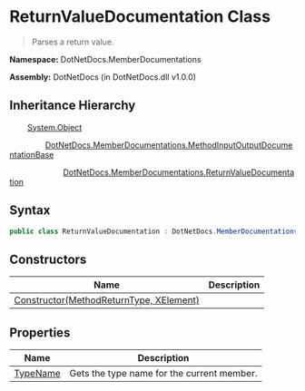 # ReturnValueDocumentation Class
> Parses a return value.

**Namespace:** DotNetDocs.MemberDocumentations

**Assembly:** DotNetDocs (in DotNetDocs.dll v1.0.0)
## Inheritance Hierarchy
&nbsp;&nbsp;&nbsp;&nbsp;&nbsp;&nbsp;&nbsp;&nbsp;[System.Object](https://www.google.com/search?q=System.Object&btnI=)

&nbsp;&nbsp;&nbsp;&nbsp;&nbsp;&nbsp;&nbsp;&nbsp;&nbsp;&nbsp;&nbsp;&nbsp;&nbsp;&nbsp;&nbsp;&nbsp;[DotNetDocs.MemberDocumentations.MethodInputOutputDocumentationBase](/docs/DotNetDocs/MemberDocumentations/MethodInputOutputDocumentationBase.md)

&nbsp;&nbsp;&nbsp;&nbsp;&nbsp;&nbsp;&nbsp;&nbsp;&nbsp;&nbsp;&nbsp;&nbsp;&nbsp;&nbsp;&nbsp;&nbsp;&nbsp;&nbsp;&nbsp;&nbsp;&nbsp;&nbsp;&nbsp;&nbsp;[DotNetDocs.MemberDocumentations.ReturnValueDocumentation](/docs/DotNetDocs/MemberDocumentations/ReturnValueDocumentation.md)

## Syntax
```csharp
public class ReturnValueDocumentation : DotNetDocs.MemberDocumentations.MethodInputOutputDocumentationBase
```
## Constructors
|Name|Description|
|---|---|
|[Constructor(MethodReturnType, XElement)](/docs/DotNetDocs/MemberDocumentations/ReturnValueDocumentation/Constructors/Constructor_MethodReturnType%2c%20XElement_.md)||
## Properties
|Name|Description|
|---|---|
|[TypeName](/docs/DotNetDocs/MemberDocumentations/ReturnValueDocumentation/Properties/TypeName.md)|Gets the type name for the current member.|
